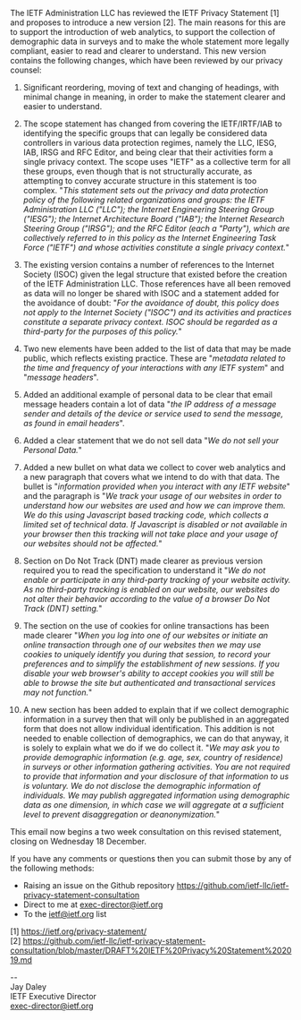 The IETF Administration LLC has reviewed the IETF Privacy Statement [1] and proposes to introduce a new version [2].  The main reasons for this are to support the introduction of web analytics, to support the collection of demographic data in surveys and to make the whole statement more legally compliant, easier to read and clearer to understand.  This new version contains the following changes, which have been reviewed by our privacy counsel:

1. Significant reordering, moving of text and changing of headings, with minimal change in meaning, in order to make the statement clearer and easier to understand.

2. The scope statement has changed from covering the IETF/IRTF/IAB to identifying the specific groups that can legally be considered data controllers in various data protection regimes, namely the LLC, IESG, IAB, IRSG and RFC Editor, and being clear that their activities form a single privacy context.  The scope uses "IETF" as a collective term for all these groups, even though that is not structurally accurate, as attempting to convey accurate structure in this statement is too complex. "_This statement sets out the privacy and data protection policy of the following related organizations and groups: the IETF Administration LLC ("LLC"); the Internet Engineering Steering Group ("IESG"); the Internet Architecture Board ("IAB"); the Internet Research Steering Group ("IRSG"); and the RFC Editor (each a "Party"), which are collectively referred to in this policy as  the Internet Engineering Task Force ("IETF") and whose activities constitute a single privacy context._"

3. The existing version contains a number of references to the Internet Society (ISOC) given the legal structure that existed before the creation of the IETF Administration LLC.  Those references have all been removed as data will no longer be shared with ISOC and a statement added for the avoidance of doubt: "_For the avoidance of doubt, this policy does not apply to the Internet Society ("ISOC") and its activities and practices constitute a separate privacy context. ISOC should be regarded as a third-party for the purposes of this policy._"

4. Two new elements have been added to the list of data that may be made public, which reflects existing practice.  These are "_metadata related to the time and frequency of your interactions with any IETF system_" and "_message headers_".

5. Added an additional example of personal data to be clear that email message headers contain a lot of data "_the IP address of a message sender and details of the device or service used to send the message, as found in email headers_".

6. Added a clear statement that we do not sell data "_We do not sell your Personal Data._"

7. Added a new bullet on what data we collect to cover web analytics and a new paragraph that covers what we intend to do with that data.  The bullet is "_information provided when you interact with any IETF website_" and the paragraph is "_We track your usage of our websites in order to understand how our websites are used and how we can improve them.  We do this using Javascript based tracking code, which collects a limited set of technical data.  If Javascript is disabled or not available in your browser then this tracking will not take place and your usage of our websites should not be affected._"

8. Section on Do Not Track (DNT) made clearer as previous version required you to read the specification to understand it "_We do not enable or participate in any third-party tracking of your website activity.  As no third-party tracking is enabled on our website, our websites do not alter their behavior according to the value of a browser Do Not Track (DNT) setting._"

9. The section on the use of cookies for online transactions has been made clearer "_When you log into one of our websites or initiate an online transaction through one of our websites then we may use cookies to uniquely identify you during that session, to record your preferences and to simplify the establishment of new sessions.  If you disable your web browser's ability to accept cookies you will still be able to browse the site but authenticated and transactional services may not function._"

10. A new section has been added to explain that if we collect demographic information in a survey then that will only be published in an aggregated form that does not allow individual identification.  This addition is not needed to enable collection of demographics, we can do that anyway, it is solely to explain what we do if we do collect it.  "_We may ask you to provide demographic information (e.g. age, sex, country of residence) in surveys or other information gathering activities.  You are not required to provide that information and your disclosure of that information to us is voluntary.  We do not disclose the demographic information of individuals.  We may publish aggregated information using demographic data as one dimension, in which case we will aggregate at a sufficient level to prevent disaggregation or deanonymization._"

This email now begins a two week consultation on this revised statement, closing on Wednesday 18 December.

If you have any comments or questions then you can submit those by any of the following methods:

* Raising an issue on the Github repository https://github.com/ietf-llc/ietf-privacy-statement-consultation
* Direct to me at exec-director@ietf.org
* To the ietf@ietf.org list

[1]  https://ietf.org/privacy-statement/  
[2]  https://github.com/ietf-llc/ietf-privacy-statement-consultation/blob/master/DRAFT%20IETF%20Privacy%20Statement%202019.md

--  
Jay Daley  
IETF Executive Director  
exec-director@ietf.org



